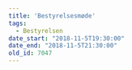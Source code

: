 ```yaml
---
title: 'Bestyrelsesmøde'
tags:
  - Bestyrelsen
date_start: "2018-11-5T19:30:00"
date_end: "2018-11-5T21:30:00"
old_id: 7047
---
```

